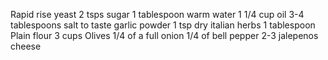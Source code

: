 Rapid rise yeast 2 tsps 
sugar 1 tablespoon
warm water 1 1/4 cup 
oil 3-4 tablespoons
salt to taste
garlic powder 1 tsp
dry italian herbs 1 tablespoon
Plain flour 3 cups 
Olives 
1/4 of a full onion 
1/4 of bell pepper 
2-3 jalepenos 
cheese 
